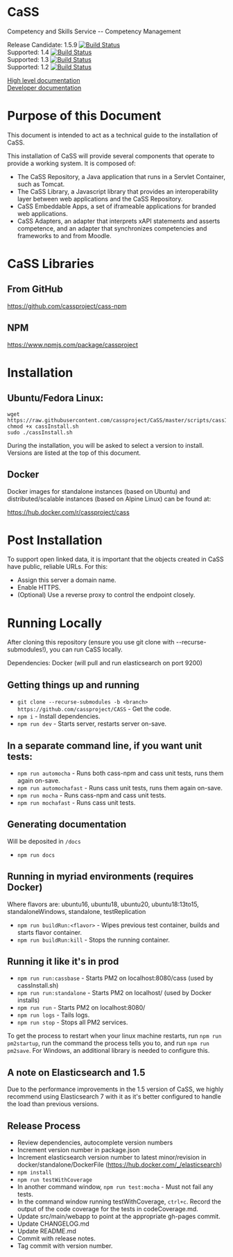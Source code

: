 # CaSS
Competency and Skills Service -- Competency Management

Release Candidate: 1.5.9 [![Build Status](https://travis-ci.org/cassproject/CASS.svg?branch=1.5)](https://travis-ci.org/cassproject/CASS)  
Supported: 1.4 [![Build Status](https://travis-ci.org/cassproject/CASS.svg?branch=1.4)](https://travis-ci.org/cassproject/CASS)  
Supported: 1.3 [![Build Status](https://travis-ci.org/cassproject/CASS.svg?branch=1.3)](https://travis-ci.org/cassproject/CASS)  
Supported: 1.2 [![Build Status](https://travis-ci.org/cassproject/CASS.svg?branch=1.2)](https://travis-ci.org/cassproject/CASS)

[High level documentation](https://docs.cassproject.org)  
[Developer documentation](https://devs.cassproject.org)

# Purpose of this Document
This document is intended to act as a technical guide to the installation of CaSS.

This installation of CaSS will provide several components that operate to provide a working system. It is composed of:
 * The CaSS Repository, a Java application that runs in a Servlet Container, such as Tomcat.
 * The CaSS Library, a Javascript library that provides an interoperability layer between web applications and the CaSS Repository.
 * CaSS Embeddable Apps, a set of iframeable applications for branded web applications.
 * CaSS Adapters, an adapter that interprets xAPI statements and asserts competence, and an adapter that synchronizes competencies and frameworks to and from Moodle.

# CaSS Libraries
## From GitHub

https://github.com/cassproject/cass-npm

## NPM

https://www.npmjs.com/package/cassproject

# Installation
## Ubuntu/Fedora Linux:

    wget https://raw.githubusercontent.com/cassproject/CaSS/master/scripts/cassInstall.sh
    chmod +x cassInstall.sh
    sudo ./cassInstall.sh
    
During the installation, you will be asked to select a version to install. Versions are listed at the top of this document.

## Docker

Docker images for standalone instances (based on Ubuntu) and distributed/scalable instances (based on Alpine Linux) can be found at:

https://hub.docker.com/r/cassproject/cass

# Post Installation
To support open linked data, it is important that the objects created in CaSS have public, reliable URLs. For this:

 * Assign this server a domain name.
 * Enable HTTPS.
 * (Optional) Use a reverse proxy to control the endpoint closely.

# Running Locally
After cloning this repository (ensure you use git clone with --recurse-submodules!), you can run CaSS locally.

Dependencies: Docker (will pull and run elasticsearch on port 9200)

## Getting things up and running

 * `git clone --recurse-submodules -b <branch> https://github.com/cassproject/CASS` - Get the code.
 * `npm i` - Install dependencies.
 * `npm run dev` - Starts server, restarts server on-save.

## In a separate command line, if you want unit tests:

 * `npm run automocha` - Runs both cass-npm and cass unit tests, runs them again on-save.
 * `npm run automochafast` - Runs cass unit tests, runs them again on-save.
 * `npm run mocha` - Runs cass-npm and cass unit tests.
 * `npm run mochafast` - Runs cass unit tests.

## Generating documentation
Will be deposited in `/docs`

 * `npm run docs`

## Running in myriad environments (requires Docker)

Where flavors are: ubuntu16, ubuntu18, ubuntu20, ubuntu18:13to15, standaloneWindows, standalone, testReplication
 * `npm run buildRun:<flavor>` - Wipes previous test container, builds and starts flavor container.
 * `npm run buildRun:kill` - Stops the running container.

## Running it like it's in prod

 * `npm run run:cassbase` - Starts PM2 on localhost:8080/cass (used by cassInstall.sh)
 * `npm run run:standalone` - Starts PM2 on localhost/ (used by Docker installs)
 * `npm run run` - Starts PM2 on localhost:8080/
 * `npm run logs` - Tails logs.
 * `npm run stop` - Stops all PM2 services.

 To get the process to restart when your linux machine restarts, run `npm run pm2startup`, run the command the process tells you to, and run `npm run pm2save`. For Windows, an additional library is needed to configure this.

## A note on Elasticsearch and 1.5
Due to the performance improvements in the 1.5 version of CaSS, we highly recommend using Elasticsearch 7 with it as it's better configured to handle the load than previous versions.

## Release Process
 * Review dependencies, autocomplete version numbers
 * Increment version number in package.json
 * Increment elasticsearch version number to latest minor/revision in docker/standalone/DockerFile (https://hub.docker.com/_/elasticsearch)
 * `npm install`
 * `npm run testWithCoverage`
 * In another command window, `npm run test:mocha` - Must not fail any tests.
 * In the command window running testWithCoverage, `ctrl+c`. Record the output of the code coverage for the tests in codeCoverage.md.
 * Update src/main/webapp to point at the appropriate gh-pages commit.
 * Update CHANGELOG.md
 * Update README.md
 * Commit with release notes.
 * Tag commit with version number.